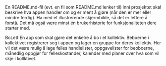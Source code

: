 En README.md-fil (evt. en fil som README.md lenker til) inni prosjektet skal beskrive hva appen handler om og er ment å gjøre (når den er mer eller mindre ferdig).
Ha med et illustrerende skjermbilde, så det er lettere å forstå. Det må også være minst én brukerhistorie for funksjonaliteten dere starter med.



BoLett
    En app som skal gjøre det enkelre å bo i et kollektiv. Beboerne i kollektivet registrerer seg i appen og lager en gruppe for deres kollektiv. Her vil det
    være mulig å lage felles handlelister, oppgavelister for beoboerne, månedlig oppgjør for felleskostander, kalender med planer over hva som vil skje i kollktivet.
    
